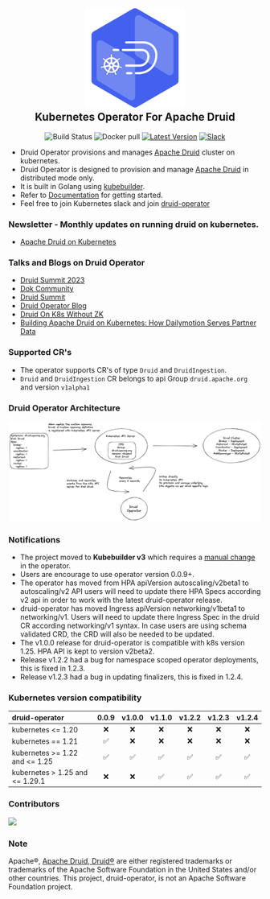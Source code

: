 <h2 align="center">
  <picture>
    <img alt="DataInfra Logo" src="https://raw.githubusercontent.com/datainfrahq/.github/main/images/druid-operator.png"width="200" height="200">
  </picture>
  <br>
  Kubernetes Operator For Apache Druid
</h2>

<div align="center">

![Build Status](https://github.com/datainfrahq/druid-operator/actions/workflows/docker-image.yml/badge.svg) ![Docker pull](https://img.shields.io/docker/pulls/datainfrahq/druid-operator.svg) [![Latest Version](https://img.shields.io/github/tag/datainfrahq/druid-operator)](https://github.com/datainfrahq/druid-operator/releases) [![Slack](https://img.shields.io/badge/slack-brightgreen.svg?logo=slack&label=Community&style=flat&color=%2373DC8C&)](https://kubernetes.slack.com/archives/C04F4M6HT2L)

</div>

- Druid Operator provisions and manages [Apache Druid](https://druid.apache.org/) cluster on kubernetes.
- Druid Operator is designed to provision and manage [Apache Druid](https://druid.apache.org/) in distributed mode only.
- It is built in Golang using [kubebuilder](https://github.com/kubernetes-sigs/kubebuilder).
- Refer to [Documentation](./docs/README.md) for getting started.
- Feel free to join Kubernetes slack and join [druid-operator](https://kubernetes.slack.com/archives/C04F4M6HT2L)

### Newsletter - Monthly updates on running druid on kubernetes.
- [Apache Druid on Kubernetes](https://druidonk8s.substack.com/)

### Talks and Blogs on Druid Operator

- [Druid Summit 2023](https://druidsummit.org/agenda?agendaPath=session/1256850)
- [Dok Community](https://www.youtube.com/live/X4A3lWJRGHk?feature=share)
- [Druid Summit](https://youtu.be/UqPrttXRBDg)
- [Druid Operator Blog](https://www.cloudnatively.com/apache-druid-on-kubernetes/)
- [Druid On K8s Without ZK](https://youtu.be/TRYOvkz5Wuw)
- [Building Apache Druid on Kubernetes: How Dailymotion Serves Partner Data](https://youtu.be/FYFq-tGJOQk)

### Supported CR's

- The operator supports CR's of type ```Druid``` and ```DruidIngestion```.
- ```Druid``` and ```DruidIngestion``` CR belongs to api Group ```druid.apache.org``` and version ```v1alpha1```

### Druid Operator Architecture

![Druid Operator](docs/images/druid-operator.png?raw=true "Druid Operator")

### Notifications

- The project moved to <b>Kubebuilder v3</b> which requires a [manual change](docs/kubebuilder_v3_migration.md) in the operator.
- Users are encourage to use operator version 0.0.9+.
- The operator has moved from HPA apiVersion autoscaling/v2beta1 to autoscaling/v2 API users will need to update there HPA Specs according v2 api in order to work with the latest druid-operator release.
- druid-operator has moved Ingress apiVersion networking/v1beta1 to networking/v1. Users will need to update there Ingress Spec in the druid CR according networking/v1 syntax. In case users are using schema validated CRD, the CRD will also be needed to be updated.
- The v1.0.0 release for druid-operator is compatible with k8s version 1.25. HPA API is kept to version v2beta2.
- Release v1.2.2 had a bug for namespace scoped operator deployments, this is fixed in 1.2.3.
- Release v1.2.3 had a bug in updating finalizers, this is fixed in 1.2.4.

### Kubernetes version compatibility

| druid-operator | 0.0.9 | v1.0.0 | v1.1.0 | v1.2.2 | v1.2.3 | v1.2.4 |
| :------------- | :-------------: | :-----: | :---: | :---: | :---: | :---: |
| kubernetes <= 1.20 | :x:| :x: | :x: | :x: | :x: | :x: |
| kubernetes == 1.21 | :white_check_mark:| :x: | :x: | :x: | :x: | :x: |
| kubernetes >= 1.22 and <= 1.25 | :white_check_mark: | :white_check_mark: | :white_check_mark: |  :white_check_mark: | :white_check_mark: | :white_check_mark: |
| kubernetes > 1.25 and <= 1.29.1 | :x: | :x: | :white_check_mark: | :white_check_mark: | :white_check_mark: | :white_check_mark: |

### Contributors

<a href="https://github.com/datainfrahq/druid-operator/graphs/contributors"><img src="https://contrib.rocks/image?repo=datainfrahq/druid-operator"/></a>

### Note
Apache®, [Apache Druid, Druid®](https://druid.apache.org/) are either registered trademarks or trademarks of the Apache Software Foundation in the United States and/or other countries. This project, druid-operator, is not an Apache Software Foundation project.
